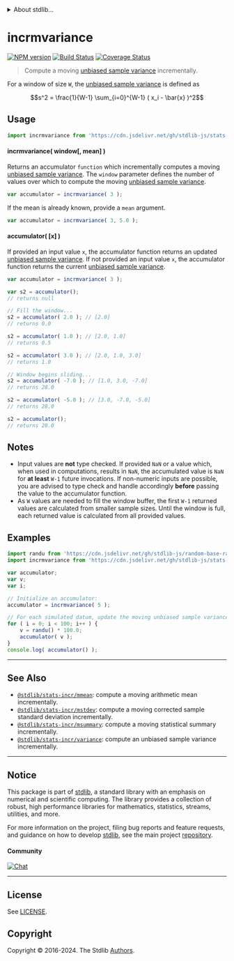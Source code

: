 <!--

@license Apache-2.0

Copyright (c) 2018 The Stdlib Authors.

Licensed under the Apache License, Version 2.0 (the "License");
you may not use this file except in compliance with the License.
You may obtain a copy of the License at

   http://www.apache.org/licenses/LICENSE-2.0

Unless required by applicable law or agreed to in writing, software
distributed under the License is distributed on an "AS IS" BASIS,
WITHOUT WARRANTIES OR CONDITIONS OF ANY KIND, either express or implied.
See the License for the specific language governing permissions and
limitations under the License.

-->


<details>
  <summary>
    About stdlib...
  </summary>
  <p>We believe in a future in which the web is a preferred environment for numerical computation. To help realize this future, we've built stdlib. stdlib is a standard library, with an emphasis on numerical and scientific computation, written in JavaScript (and C) for execution in browsers and in Node.js.</p>
  <p>The library is fully decomposable, being architected in such a way that you can swap out and mix and match APIs and functionality to cater to your exact preferences and use cases.</p>
  <p>When you use stdlib, you can be absolutely certain that you are using the most thorough, rigorous, well-written, studied, documented, tested, measured, and high-quality code out there.</p>
  <p>To join us in bringing numerical computing to the web, get started by checking us out on <a href="https://github.com/stdlib-js/stdlib">GitHub</a>, and please consider <a href="https://opencollective.com/stdlib">financially supporting stdlib</a>. We greatly appreciate your continued support!</p>
</details>

# incrmvariance

[![NPM version][npm-image]][npm-url] [![Build Status][test-image]][test-url] [![Coverage Status][coverage-image]][coverage-url] <!-- [![dependencies][dependencies-image]][dependencies-url] -->

> Compute a moving [unbiased sample variance][sample-variance] incrementally.

<section class="intro">

For a window of size `W`, the [unbiased sample variance][sample-variance] is defined as

<!-- <equation class="equation" label="eq:unbiased_sample_variance" align="center" raw="s^2 = \frac{1}{W-1} \sum_{i=0}^{W-1} ( x_i - \bar{x} )^2" alt="Equation for the unbiased sample variance."> -->

```math
s^2 = \frac{1}{W-1} \sum_{i=0}^{W-1} ( x_i - \bar{x} )^2
```

<!-- <div class="equation" align="center" data-raw-text="s^2 = \frac{1}{W-1} \sum_{i=0}^{W-1} ( x_i - \bar{x} )^2" data-equation="eq:unbiased_sample_variance">
    <img src="https://cdn.jsdelivr.net/gh/stdlib-js/stdlib@49d8cabda84033d55d7b8069f19ee3dd8b8d1496/lib/node_modules/@stdlib/stats/incr/mvariance/docs/img/equation_unbiased_sample_variance.svg" alt="Equation for the unbiased sample variance.">
    <br>
</div> -->

<!-- </equation> -->

</section>

<!-- /.intro -->



<section class="usage">

## Usage

```javascript
import incrmvariance from 'https://cdn.jsdelivr.net/gh/stdlib-js/stats-incr-mvariance@v0.2.1-deno/mod.js';
```

#### incrmvariance( window\[, mean] )

Returns an accumulator `function` which incrementally computes a moving [unbiased sample variance][sample-variance]. The `window` parameter defines the number of values over which to compute the moving [unbiased sample variance][sample-variance].

```javascript
var accumulator = incrmvariance( 3 );
```

If the mean is already known, provide a `mean` argument.

```javascript
var accumulator = incrmvariance( 3, 5.0 );
```

#### accumulator( \[x] )

If provided an input value `x`, the accumulator function returns an updated [unbiased sample variance][sample-variance]. If not provided an input value `x`, the accumulator function returns the current [unbiased sample variance][sample-variance].

```javascript
var accumulator = incrmvariance( 3 );

var s2 = accumulator();
// returns null

// Fill the window...
s2 = accumulator( 2.0 ); // [2.0]
// returns 0.0

s2 = accumulator( 1.0 ); // [2.0, 1.0]
// returns 0.5

s2 = accumulator( 3.0 ); // [2.0, 1.0, 3.0]
// returns 1.0

// Window begins sliding...
s2 = accumulator( -7.0 ); // [1.0, 3.0, -7.0]
// returns 28.0

s2 = accumulator( -5.0 ); // [3.0, -7.0, -5.0]
// returns 28.0

s2 = accumulator();
// returns 28.0
```

</section>

<!-- /.usage -->

<section class="notes">

## Notes

-   Input values are **not** type checked. If provided `NaN` or a value which, when used in computations, results in `NaN`, the accumulated value is `NaN` for **at least** `W-1` future invocations. If non-numeric inputs are possible, you are advised to type check and handle accordingly **before** passing the value to the accumulator function.
-   As `W` values are needed to fill the window buffer, the first `W-1` returned values are calculated from smaller sample sizes. Until the window is full, each returned value is calculated from all provided values.

</section>

<!-- /.notes -->

<section class="examples">

## Examples

<!-- eslint no-undef: "error" -->

```javascript
import randu from 'https://cdn.jsdelivr.net/gh/stdlib-js/random-base-randu@deno/mod.js';
import incrmvariance from 'https://cdn.jsdelivr.net/gh/stdlib-js/stats-incr-mvariance@v0.2.1-deno/mod.js';

var accumulator;
var v;
var i;

// Initialize an accumulator:
accumulator = incrmvariance( 5 );

// For each simulated datum, update the moving unbiased sample variance...
for ( i = 0; i < 100; i++ ) {
    v = randu() * 100.0;
    accumulator( v );
}
console.log( accumulator() );
```

</section>

<!-- /.examples -->

<!-- Section for related `stdlib` packages. Do not manually edit this section, as it is automatically populated. -->

<section class="related">

* * *

## See Also

-   <span class="package-name">[`@stdlib/stats-incr/mmean`][@stdlib/stats/incr/mmean]</span><span class="delimiter">: </span><span class="description">compute a moving arithmetic mean incrementally.</span>
-   <span class="package-name">[`@stdlib/stats-incr/mstdev`][@stdlib/stats/incr/mstdev]</span><span class="delimiter">: </span><span class="description">compute a moving corrected sample standard deviation incrementally.</span>
-   <span class="package-name">[`@stdlib/stats-incr/msummary`][@stdlib/stats/incr/msummary]</span><span class="delimiter">: </span><span class="description">compute a moving statistical summary incrementally.</span>
-   <span class="package-name">[`@stdlib/stats-incr/variance`][@stdlib/stats/incr/variance]</span><span class="delimiter">: </span><span class="description">compute an unbiased sample variance incrementally.</span>

</section>

<!-- /.related -->

<!-- Section for all links. Make sure to keep an empty line after the `section` element and another before the `/section` close. -->


<section class="main-repo" >

* * *

## Notice

This package is part of [stdlib][stdlib], a standard library with an emphasis on numerical and scientific computing. The library provides a collection of robust, high performance libraries for mathematics, statistics, streams, utilities, and more.

For more information on the project, filing bug reports and feature requests, and guidance on how to develop [stdlib][stdlib], see the main project [repository][stdlib].

#### Community

[![Chat][chat-image]][chat-url]

---

## License

See [LICENSE][stdlib-license].


## Copyright

Copyright &copy; 2016-2024. The Stdlib [Authors][stdlib-authors].

</section>

<!-- /.stdlib -->

<!-- Section for all links. Make sure to keep an empty line after the `section` element and another before the `/section` close. -->

<section class="links">

[npm-image]: http://img.shields.io/npm/v/@stdlib/stats-incr-mvariance.svg
[npm-url]: https://npmjs.org/package/@stdlib/stats-incr-mvariance

[test-image]: https://github.com/stdlib-js/stats-incr-mvariance/actions/workflows/test.yml/badge.svg?branch=v0.2.1
[test-url]: https://github.com/stdlib-js/stats-incr-mvariance/actions/workflows/test.yml?query=branch:v0.2.1

[coverage-image]: https://img.shields.io/codecov/c/github/stdlib-js/stats-incr-mvariance/main.svg
[coverage-url]: https://codecov.io/github/stdlib-js/stats-incr-mvariance?branch=main

<!--

[dependencies-image]: https://img.shields.io/david/stdlib-js/stats-incr-mvariance.svg
[dependencies-url]: https://david-dm.org/stdlib-js/stats-incr-mvariance/main

-->

[chat-image]: https://img.shields.io/gitter/room/stdlib-js/stdlib.svg
[chat-url]: https://app.gitter.im/#/room/#stdlib-js_stdlib:gitter.im

[stdlib]: https://github.com/stdlib-js/stdlib

[stdlib-authors]: https://github.com/stdlib-js/stdlib/graphs/contributors

[umd]: https://github.com/umdjs/umd
[es-module]: https://developer.mozilla.org/en-US/docs/Web/JavaScript/Guide/Modules

[deno-url]: https://github.com/stdlib-js/stats-incr-mvariance/tree/deno
[deno-readme]: https://github.com/stdlib-js/stats-incr-mvariance/blob/deno/README.md
[umd-url]: https://github.com/stdlib-js/stats-incr-mvariance/tree/umd
[umd-readme]: https://github.com/stdlib-js/stats-incr-mvariance/blob/umd/README.md
[esm-url]: https://github.com/stdlib-js/stats-incr-mvariance/tree/esm
[esm-readme]: https://github.com/stdlib-js/stats-incr-mvariance/blob/esm/README.md
[branches-url]: https://github.com/stdlib-js/stats-incr-mvariance/blob/main/branches.md

[stdlib-license]: https://raw.githubusercontent.com/stdlib-js/stats-incr-mvariance/main/LICENSE

[sample-variance]: https://en.wikipedia.org/wiki/Variance

<!-- <related-links> -->

[@stdlib/stats/incr/mmean]: https://github.com/stdlib-js/stats-incr-mmean/tree/deno

[@stdlib/stats/incr/mstdev]: https://github.com/stdlib-js/stats-incr-mstdev/tree/deno

[@stdlib/stats/incr/msummary]: https://github.com/stdlib-js/stats-incr-msummary/tree/deno

[@stdlib/stats/incr/variance]: https://github.com/stdlib-js/stats-incr-variance/tree/deno

<!-- </related-links> -->

</section>

<!-- /.links -->
